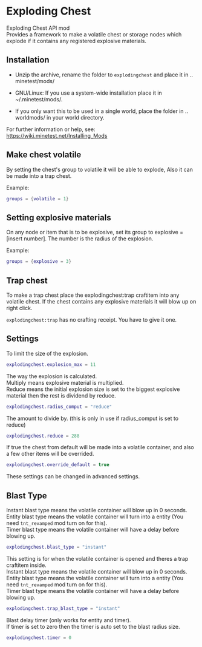 # Exploding Chest
Exploding Chest API mod   
Provides a framework to make a volatile chest or storage nodes which explode if it contains any registered explosive materials.

## Installation
- Unzip the archive, rename the folder to `explodingchest` and
place it in .. minetest/mods/

- GNU/Linux: If you use a system-wide installation place
    it in ~/.minetest/mods/.

- If you only want this to be used in a single world, place
    the folder in .. worldmods/ in your world directory.

For further information or help, see:   
https://wiki.minetest.net/Installing_Mods

## Make chest volatile

By setting the chest's group to volatile it will be able to explode, Also it can be made into a trap chest.

Example:

```lua
groups = {volatile = 1}
```

## Setting explosive materials

On any node or item that is to be explosive, set its group to explosive = [insert number]. The number is the radius of the explosion.


Example:

``` lua
groups = {explosive = 3}
```

## Trap chest

To make a trap chest place the explodingchest:trap craftitem into any volatile chest. If the chest contains any explosive materials it will blow up on right click.

`explodingchest:trap` has no crafting receipt. You have to give it one.

## Settings

To limit the size of the explosion.

```lua
explodingchest.explosion_max = 11
```

The way the explosion is calculated.   
Multiply means explosive material is multiplied.   
Reduce means the initial explosion size is set to the biggest explosive material then the rest is dividend by reduce.

```lua
explodingchest.radius_comput = "reduce"
```

The amount to divide by. (this is only in use if radius_comput is set to reduce)

```lua
explodingchest.reduce = 288
```

If true the chest from default will be made into a volatile container, and also a few other items will be overrided.

```lua
explodingchest.override_default = true
```

These settings can be changed in advanced settings.

## Blast Type

Instant blast type means the volatile container will blow up in 0 seconds.   
Entity blast type means the volatile container will turn into a entity (You need `tnt_revamped` mod turn on for this).   
Timer blast type means the volatile container will have a delay before blowing up.   

```lua
explodingchest.blast_type = "instant"
```

This setting is for when the volatile container is opened and theres a trap craftitem inside.     
Instant blast type means the volatile container will blow up in 0 seconds.     
Entity blast type means the volatile container will turn into a entity (You need `tnt_revamped` mod turn on for this).    
Timer blast type means the volatile container will have a delay before blowing up.   

```lua
explodingchest.trap_blast_type = "instant"
```

Blast delay timer (only works for entity and timer).    
If timer is set to zero then the timer is auto set to the blast radius size.

``` lua
explodingchest.timer = 0
```